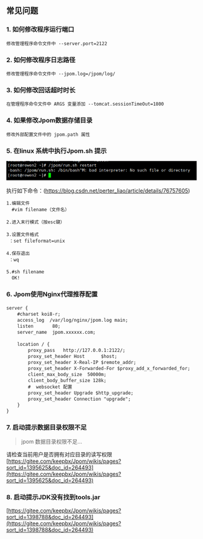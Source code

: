 ## 常见问题

   ### 1. 如何修改程序运行端口
   
    修改管理程序命令文件中 --server.port=2122
        
   ### 2. 如何修改程序日志路径
   
    修改管理程序命令文件中 --jpom.log=/jpom/log/
        
   ### 3. 如何修改回话超时时长
        
    在管理程序命令文件中 ARGS 变量添加 --tomcat.sessionTimeOut=1800
    
   ### 4. 如果修改Jpom数据存储目录
       
    修改外部配置文件中的 jpom.path 属性
      
        
   ### 5. 在linux 系统中执行Jpom.sh 提示
   
   ![jpom](/doc/error/ff-unix.png)
    
   执行如下命令：(https://blog.csdn.net/perter_liao/article/details/76757605)
   
    1.编辑文件
      #vim filename（文件名）
      
    2.进入末行模式（按esc键）
    
    3.设置文件格式
     ：set fileformat=unix
     
    4.保存退出
     ：wq
     
    5.#sh filename
      OK!
      
   
   ### 6. Jpom使用Nginx代理推荐配置

```
server {
    #charset koi8-r;
    access_log  /var/log/nginx/jpom.log main;
    listen       80;
    server_name  jpom.xxxxxx.com;
    
    location / {
        proxy_pass   http://127.0.0.1:2122/;
        proxy_set_header Host      $host;
        proxy_set_header X-Real-IP $remote_addr;
        proxy_set_header X-Forwarded-For $proxy_add_x_forwarded_for;
        client_max_body_size  50000m;
        client_body_buffer_size 128k;
        #  websocket 配置
        proxy_set_header Upgrade $http_upgrade;
        proxy_set_header Connection "upgrade";
    }
}
```

   ### 7. 启动提示数据目录权限不足
   
   > jpom 数据目录权限不足...
       
   请检查当前用户是否拥有对应目录的读写权限
   [https://gitee.com/keepbx/Jpom/wikis/pages?sort_id=1395625&doc_id=264493](https://gitee.com/keepbx/Jpom/wikis/pages?sort_id=1395625&doc_id=264493)
   
   ### 8. 启动提示JDK没有找到tools.jar
   
   [https://gitee.com/keepbx/Jpom/wikis/pages?sort_id=1398788&doc_id=264493](https://gitee.com/keepbx/Jpom/wikis/pages?sort_id=1398788&doc_id=264493)
   
   